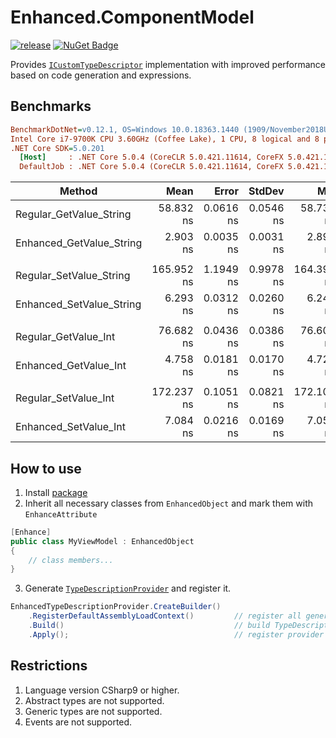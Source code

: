 # Enhanced.ComponentModel
[![release](https://github.com/duskembayev/Enhanced.ComponentModel/actions/workflows/dotnet.yml/badge.svg)](https://github.com/duskembayev/Enhanced.ComponentModel/actions/workflows/dotnet.yml) [![NuGet Badge](https://buildstats.info/nuget/enhanced.componentmodel)](https://www.nuget.org/packages/enhanced.componentmodel/) 

Provides [`ICustomTypeDescriptor`](https://docs.microsoft.com/en-us/dotnet/api/system.componentmodel.icustomtypedescriptor?view=net-5.0) implementation with improved performance based on code generation and expressions.

## Benchmarks
``` ini
BenchmarkDotNet=v0.12.1, OS=Windows 10.0.18363.1440 (1909/November2018Update/19H2)
Intel Core i7-9700K CPU 3.60GHz (Coffee Lake), 1 CPU, 8 logical and 8 physical cores
.NET Core SDK=5.0.201
  [Host]     : .NET Core 5.0.4 (CoreCLR 5.0.421.11614, CoreFX 5.0.421.11614), X64 RyuJIT
  DefaultJob : .NET Core 5.0.4 (CoreCLR 5.0.421.11614, CoreFX 5.0.421.11614), X64 RyuJIT
```
|                   Method |       Mean |     Error |    StdDev |        Min |        Max |     Median | Ratio |
|------------------------- |-----------:|----------:|----------:|-----------:|-----------:|-----------:|------:|
|  Regular_GetValue_String |  58.832 ns | 0.0616 ns | 0.0546 ns |  58.735 ns |  58.922 ns |  58.826 ns |  1.00 |
| Enhanced_GetValue_String |   2.903 ns | 0.0035 ns | 0.0031 ns |   2.898 ns |   2.909 ns |   2.903 ns |  0.05 |
|                          |            |           |           |            |            |            |       |
|  Regular_SetValue_String | 165.952 ns | 1.1949 ns | 0.9978 ns | 164.399 ns | 167.964 ns | 166.150 ns |  1.00 |
| Enhanced_SetValue_String |   6.293 ns | 0.0312 ns | 0.0260 ns |   6.240 ns |   6.317 ns |   6.305 ns |  0.04 |
|                          |            |           |           |            |            |            |       |
|     Regular_GetValue_Int |  76.682 ns | 0.0436 ns | 0.0386 ns |  76.600 ns |  76.725 ns |  76.693 ns |  1.00 |
|    Enhanced_GetValue_Int |   4.758 ns | 0.0181 ns | 0.0170 ns |   4.721 ns |   4.789 ns |   4.757 ns |  0.06 |
|                          |            |           |           |            |            |            |       |
|     Regular_SetValue_Int | 172.237 ns | 0.1051 ns | 0.0821 ns | 172.100 ns | 172.377 ns | 172.244 ns |  1.00 |
|    Enhanced_SetValue_Int |   7.084 ns | 0.0216 ns | 0.0169 ns |   7.052 ns |   7.111 ns |   7.085 ns |  0.04 |

## How to use
1. Install [package](https://www.nuget.org/packages/Enhanced.ComponentModel/)
2. Inherit all necessary classes from `EnhancedObject` and mark them with `EnhanceAttribute` 
``` csharp
[Enhance]
public class MyViewModel : EnhancedObject
{
    // class members...
}
```
3. Generate [`TypeDescriptionProvider`](https://docs.microsoft.com/en-us/dotnet/api/system.componentmodel.typedescriptionprovider?view=net-5.0) and register it.
```csharp
EnhancedTypeDescriptionProvider.CreateBuilder()
    .RegisterDefaultAssemblyLoadContext()         // register all generated by package containers in builder
    .Build()                                      // build TypeDescriptionProvider
    .Apply();                                     // register provider in application TypeDescriptor.
```

## Restrictions
1. Language version CSharp9 or higher.
2. Abstract types are not supported.
3. Generic types are not supported.
4. Events are not supported.
